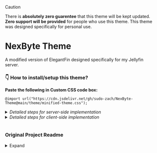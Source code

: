 > [!CAUTION]
> There is **absolutely zero guarentee** that this theme will be kept updated. **Zero support will be provided** for people who use this theme. This theme was designed specifically for personal use.

# NexByte Theme
A modified version of ElegantFin designed specifically for my Jellyfin server.

### 👇 How to install/setup this theme? 

<b>Paste the following in Custom CSS code box:</b>

	@import url("https://cdn.jsdelivr.net/gh/sudo-zach/NexByte-Theme@main/theme/minified-theme.css");

<details>
  <summary><i>Detailed steps for server-side implementation</i></summary>

1. Open Dashboard from Administration tab in Settings.
2. Select General tab from the side bar.
3. Scroll down to find Custom CSS code box under Branding section.
4. Paste the custom css in Custom CSS code box.
5. Click save
</details>

<details>
  <summary><i>Detailed steps for client-side implementation</i></summary>

1. Open Display tab in Settings.
2. Scroll down to find Custom CSS code box.
3. Paste the custom css in Custom CSS code box.
4. Click save.
</details>

<br/>

### Original Project Readme

<details>
  <summary>Expand</summary>

# ElegantFin Theme
This is a Jellyfin theme inspired from JellySeerr to improve the overall look and experience with various fixes to the UI and behaviour.

#### **Author:** [lscambo13](https://github.com/lscambo13)

<hr>

### ✨ Key Features  
- modern layouts and colors
- new animations on some elements
- reduced clutter by hiding unimportant buttons and elements
- overall rounded design
- stylish borders, hover effects and shadows
- various fixes to the user experience

<hr>

### ▶️ Demo

https://github.com/user-attachments/assets/7a492f89-9c82-4038-a07a-a9a59e4f8eef

<hr>

### 🖼️ Previews

<details>
  <summary><i>Click here to reveal (last updated: 2025-01-19)</i></summary>
  
<img src="https://github.com/lscambo13/ElegantFin/blob/main/Previews/1.%20Homepage.png" style="width:360px;height:auto;"></img>
<img src="https://github.com/lscambo13/ElegantFin/blob/main/Previews/2.%20Movies%20Library.png" style="width:360px;height:auto;"></img>
<img src="https://github.com/lscambo13/ElegantFin/blob/main/Previews/3.%20Sidebar.png" style="width:360px;height:auto;"></img>
<img src="https://github.com/lscambo13/ElegantFin/blob/main/Previews/4.%20Movie%20Page.png" style="width:360px;height:auto;"></img>
<img src="https://github.com/lscambo13/ElegantFin/blob/main/Previews/5.%20Extra%20Dialog.png" style="width:360px;height:auto;"></img>
<img src="https://github.com/lscambo13/ElegantFin/blob/main/Previews/6.%20Settings%20Page.png" style="width:360px;height:auto;"></img>
<img src="https://github.com/lscambo13/ElegantFin/blob/main/Previews/7.%20Metadata%20Menu.png" style="width:360px;height:auto;"></img>
<img src="https://github.com/lscambo13/ElegantFin/blob/main/Previews/8.%20Dashboard%20Settings.png" style="width:360px;height:auto;"></img>
<img src="https://github.com/lscambo13/ElegantFin/blob/main/Previews/9.%20Web%20Player.png" style="width:360px;height:auto;"></img>

</details>

<hr>

### 👇 How to install/setup this theme? 

<b>Paste the following in Custom CSS code box:</b>

	@import url("https://cdn.jsdelivr.net/gh/lscambo13/ElegantFin@main/Theme/ElegantFin-jellyfin-theme-build-latest-minified.css");

<details>
  <summary><i>Detailed steps for server-side implementation</i></summary>

1. Open Dashboard from Administration tab in Settings.
2. Select General tab from the side bar.
3. Scroll down to find Custom CSS code box under Branding section.
4. Paste the custom css in Custom CSS code box.
5. Click save
</details>

<details>
  <summary><i>Detailed steps for client-side implementation</i></summary>

1. Open Display tab in Settings.
2. Scroll down to find Custom CSS code box.
3. Paste the custom css in Custom CSS code box.
4. Click save.
</details>


<hr>

### 🧩 How to customise this theme? 

<details>
  <summary><i>1. Custom media covers for user media libraries</i></summary>

- [Previews](https://github.com/lscambo13/ElegantFin/blob/main/custom-media-covers.md#%EF%B8%8F-presets-modify-these-styles-according-to-your-own-liking)
- Read more about this experimental add-on [here](https://github.com/lscambo13/ElegantFin/blob/main/custom-media-covers.md)

</details>

<details>
  <summary><i>2. Custom background image for the login page</i></summary>

- [Preview](https://user-images.githubusercontent.com/16425113/129554147-6ac7ba51-43e7-4c8e-ba77-e646a3ef6b12.jpg)
- To enable the background wallpaper on the login screen, first tick the 'Enable the splash screen' option in your Jellyfin Dashboard below the Custom CSS Box.
- Second, copy and paste the following code at the end in Custom CSS box but don't save yet.
  ```
  :root{
    --loginPageBgUrl: url("<YOUR-JELLYFIN-SERVER-ADDRESS>/Branding/Splashscreen?format=webp&foregroundLayer=1&quality=33&width=3840&height=2160&blur=2");
  }
  ```
- Third, replace `<YOUR-JELLYFIN-SERVER-ADDRESS>` with your Jellyfin server address, for example, `http://192.168.0.1:8097`.
- Don't forget the correct http or https in your domain.
- You can also modify the parameters, for example blur size or the resolution, according to your liking.
- Once done, save and refresh your apps and webpages.
</details>

<details>
  <summary><i>3. Bring back the home button in the app header</i></summary>

- Read more about steps [here](https://github.com/lscambo13/ElegantFin/issues/51)

</details>

<hr>

### 🆗 Tested on 
- Jellyfin Server v10.10.6
- Jellyfin Android App v2.6.2

<hr>

### 🛠️ Troubleshooting 
<details>
  <summary>1️⃣ - <i>How do I check if I am using the latest version on ElegantFin?</i></summary>

- To make sure that you are using the latest version of ElegantFin, check the version number at the bottom in the Dashboard screen. 
- It should be something like ElegantFin v25.03.XX
</details>

<details>
  <summary>2️⃣ - <i>I see that a newer version is available, but I have not received it yet. Why?</i></summary>

- If Dashboard footer shows an old version, it means that your app is still using an old cache.
- Once that cache is updated, the new version will be loaded. 
- To get the latest version, you will need to clear cache. There are multiple ways to do it.
- On web version, force a hard refresh of the page using CTRL + F5.
- On apps, try signing out and back in again. OR in case of Jellyfin Media Player on windows, you might need to delete the cache folder. That should definitely pull the latest version.
</details>

<details>
  <summary>3️⃣ - <i>Why do I notice visual bugs and inconsistencies on Jellyfin Media Player?</i></summary>

- Currently JMP uses Qt 5.x which uses an outdated web engine, so many new CSS features do not work. Once they release a new version based on Qt 6.x, most issues should automatically be resolved. Until then, I advise using the web app instead.
</details>

<details>
  <summary>4️⃣ - <i>All the icons on my LG TV seem to be broken. How to fix them?</i></summary>

- It seems that modern Material Icons which this theme uses are [not compatible on some WebOS TVs](https://github.com/lscambo13/ElegantFin/issues/39). There is a [huge similar thread](https://www.reddit.com/r/youtubetv/comments/e27go3/chinese_symbols_instead_of_icons_on_lg_tv/) about this.
- This bug can be fixed by using the older icons, so I have implemented the following workaround to bring back older, supported icons.
- Simply add the following code at the end in Custom CSS box and save, then refresh your apps and webpages:
  
  ```
  :root{
    --iconPack: 'Material Icons';
  }
  ```
</details>

<details>
  <summary>5️⃣ - <i>How do I report bugs/issues?</i></summary>

- First check [here](https://github.com/lscambo13/ElegantFin/issues?q=) whether a similar issue has been reported already. If it exists, upvote and comment there to let me know. 
- Alternatively, create a new issue [here](https://github.com/lscambo13/ElegantFin/issues/new/choose).


</details>
<details>
  <summary>6️⃣ - <i>When can I expect another update?</i></summary>

- 🤷
</details>

<hr>


## 🙏 FEEDBACK APPRECIATED

</details>